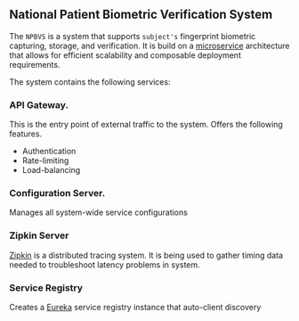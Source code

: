 ## National Patient Biometric Verification System

The `NPBVS` is a system that supports `subject's` fingerprint biometric capturing, storage, and verification.
It is build on a [microservice](https://spring.io/microservices) architecture that allows for efficient scalability and composable deployment 
requirements.

The system contains the following services:

### API Gateway.
This is the entry point of external traffic to the system. Offers the following features.
- Authentication
- Rate-limiting
- Load-balancing


### Configuration Server.
Manages all system-wide service configurations

### Zipkin Server
[Zipkin](https://hub.docker.com/r/openzipkin/zipkin) is a distributed tracing system. It is being used to gather timing data needed to troubleshoot 
latency problems in system.

### Service Registry
Creates a [Eureka](https://spring.io/guides/gs/service-registration-and-discovery/) service registry instance that auto-client discovery